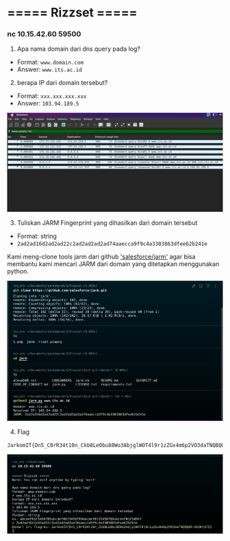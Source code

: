 #  ===== Rizzset =====

### nc 10.15.42.60 59500

1. Apa nama domain dari dns query pada log?
- Format: `www.domain.com`
- Answer: `www.its.ac.id`

2. berapa IP dari domain tersebut?
- Format: `xxx.xxx.xxx.xxx`
- Answer: `103.94.189.5`

![github-small](https://github.com/bielnzar/Jarkom-Modul-1-IT23-2024/blob/main/Rizzset/src/1.png)

3. Tuliskan JARM Fingerprint yang dihasilkan dari domain tersebut
- Format: string
- `2ad2ad16d2ad2ad22c2ad2ad2ad2ad74aaecca9f9c4a3303863dfee62b241e`

Kami meng-clone tools jarm dari github ['salesforce/jarm'](https://github.com/salesforce/jarm) agar bisa membantu kami mencari JARM dari domain yang ditetapkan menggunakan python.

![github-small](https://github.com/bielnzar/Jarkom-Modul-1-IT23-2024/blob/main/Rizzset/src/2.png)

4. Flag
```
JarkomIT{Dn5_C0rR34t10n_Ckb8Le0bu88Wo3AbjglWOT4l9r1zZGx4m6p2VO3daTNQBQUKr4bSKt1T5}
```

![github-small](https://github.com/bielnzar/Jarkom-Modul-1-IT23-2024/blob/main/Rizzset/src/3.png)